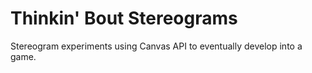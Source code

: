 
# Thinkin' Bout Stereograms

Stereogram experiments using Canvas API to eventually develop into a game.

